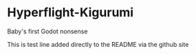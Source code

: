 # Hyperflight-Kigurumi

Baby's first Godot nonsense

This is test line added directly to the README via the github site
